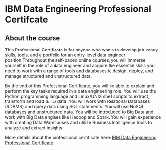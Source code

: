 # IBM Data Engineering Professional Certifcate

## About the course

This Professional Certificate is for anyone who wants to develop job-ready skills, tools, and a portfolio for an entry-level data engineer position.Throughout the self-paced online courses, you will immerse yourself in the role of a data engineer and acquire the essential skills you need to work with a range of tools and databases to design, deploy, and manage structured and unstructured data.

By the end of this Professional Certificate, you will be able to explain and perform the key tasks required in a data engineering role. You will use the Python programming language and Linux/UNIX shell scripts to extract, transform and load (ETL) data. You will work with Relational Databases (RDBMS) and query data using SQL statements. You will use NoSQL databases and unstructured data. You will be introduced to Big Data and work with Big Data engines like Hadoop and Spark. You will gain experience with creating Data Warehouses and utilize Business Intelligence tools to analyze and extract insights.

More details about the professional certificate here: [IBM Data Engineering Professional Certificate](https://www.coursera.org/learn/introduction-to-data-engineering)
